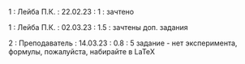 1 : Лейба П.К. : 22.02.23 : 1 : зачтено

1 : Лейба П.К. : 02.03.23 : 1.5 : зачтены доп. задания

2 : Преподаватель : 14.03.23 : 0.8 : 5 задание - нет эксперимента, формулы, пожалуйста, набирайте в LaTeX
